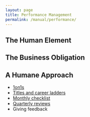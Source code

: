 ```yaml
---
layout: page
title: Performance Management
permalink: /manual/performance/
---
```


## The Human Element


## The Business Obligation


## A Humane Approach

* [1on1s](/manual/performance/1on1s/)
* [Titles and career ladders](/manual/performance/titles-and-career-ladders/)
* [Monthly checklist](/manual/performance/monthly/)
* [Quarterly reviews](/manual/performance/quarterly/)
* Giving feedback


